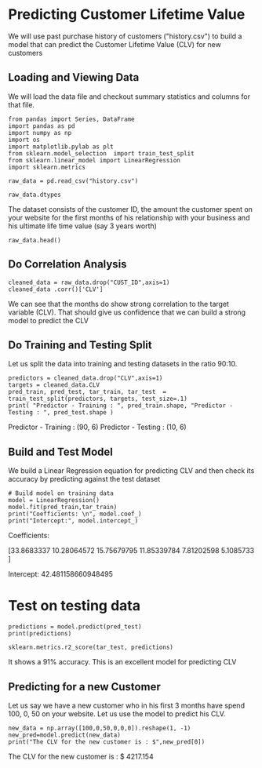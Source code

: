 # Predicting Customer Lifetime Value

We will use past purchase history of customers ("history.csv") to build a model that can predict the Customer Lifetime Value (CLV) for new customers

## Loading and Viewing Data

We will load the data file and checkout summary statistics and columns for that file.

```
from pandas import Series, DataFrame
import pandas as pd
import numpy as np
import os
import matplotlib.pylab as plt
from sklearn.model_selection  import train_test_split
from sklearn.linear_model import LinearRegression
import sklearn.metrics

raw_data = pd.read_csv("history.csv")

raw_data.dtypes
```

The dataset consists of the customer ID, the amount the customer spent on your website for the first months of his relationship with your business and his ultimate life time value (say 3 years worth)

```
raw_data.head()
```

## Do Correlation Analysis

```
cleaned_data = raw_data.drop("CUST_ID",axis=1)
cleaned_data .corr()['CLV']
```

We can see that the months do show strong correlation to the target variable (CLV). That should give us confidence that we can build a strong model to predict the CLV

## Do Training and Testing Split

Let us split the data into training and testing datasets in the ratio 90:10.

```
predictors = cleaned_data.drop("CLV",axis=1)
targets = cleaned_data.CLV
pred_train, pred_test, tar_train, tar_test  =   train_test_split(predictors, targets, test_size=.1)
print( "Predictor - Training : ", pred_train.shape, "Predictor - Testing : ", pred_test.shape )
```
Predictor - Training :  (90, 6) Predictor - Testing :  (10, 6)

## Build and Test Model

We build a Linear Regression equation for predicting CLV and then check its accuracy by predicting against the test dataset

```
# Build model on training data
model = LinearRegression()
model.fit(pred_train,tar_train)
print("Coefficients: \n", model.coef_)
print("Intercept:", model.intercept_)
```
Coefficients:

[33.8683337  10.28064572 15.75679795 11.85339784  7.81202598  5.1085733 ]

Intercept: 42.481158660948495

# Test on testing data
```
predictions = model.predict(pred_test)
print(predictions)

sklearn.metrics.r2_score(tar_test, predictions)
```

It shows a 91% accuracy. This is an excellent model for predicting CLV

## Predicting for a new Customer

Let us say we have a new customer who in his first 3 months have spend 100, 0, 50 on your website. Let us use the model to predict his CLV.

```
new_data = np.array([100,0,50,0,0,0]).reshape(1, -1)
new_pred=model.predict(new_data) 
print("The CLV for the new customer is : $",new_pred[0])
```
The CLV for the new customer is : $ 4217.154